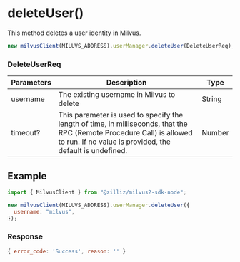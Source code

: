 # deleteUser()

This method deletes a user identity in Milvus.

```javascript
new milvusClient(MILUVS_ADDRESS).userManager.deleteUser(DeleteUserReq);
```

### DeleteUserReq

| Parameters | Description                                                                            | Type   |
| ---------- | -------------------------------------------------------------------------------------- | ------ |
| username   | The existing username in Milvus to delete                                              | String |
| timeout?   | This parameter is used to specify the length of time, in milliseconds, that the RPC (Remote Procedure Call) is allowed to run. If no value is provided, the default is undefined. | Number |

## Example

```javascript
import { MilvusClient } from "@zilliz/milvus2-sdk-node";

new milvusClient(MILUVS_ADDRESS).userManager.deleteUser({
  username: "milvus",
});
```

### Response

```javascript
{ error_code: 'Success', reason: '' }
```
